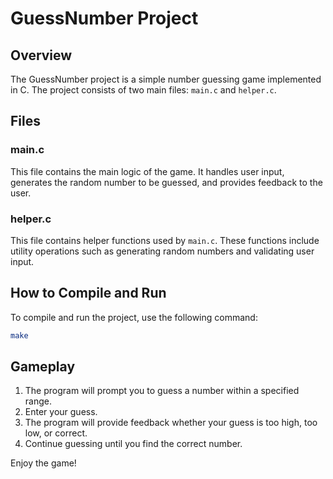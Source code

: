 # GuessNumber Project

## Overview
The GuessNumber project is a simple number guessing game implemented in C. The project consists of two main files: `main.c` and `helper.c`.

## Files

### main.c
This file contains the main logic of the game. It handles user input, generates the random number to be guessed, and provides feedback to the user.

### helper.c
This file contains helper functions used by `main.c`. These functions include utility operations such as generating random numbers and validating user input.

## How to Compile and Run
To compile and run the project, use the following command:
```sh
make
```

## Gameplay
1. The program will prompt you to guess a number within a specified range.
2. Enter your guess.
3. The program will provide feedback whether your guess is too high, too low, or correct.
4. Continue guessing until you find the correct number.

Enjoy the game!